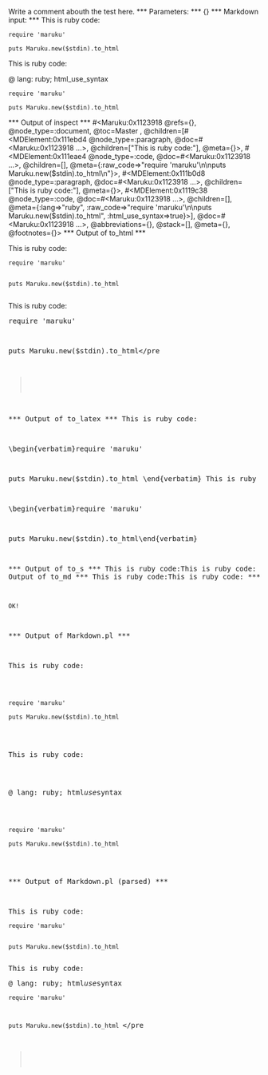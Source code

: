 Write a comment abouth the test here.
*** Parameters: ***
{}
*** Markdown input: ***
This is ruby code:

	require 'maruku'
	
	puts Maruku.new($stdin).to_html

This is ruby code:

@ lang: ruby; html_use_syntax

	require 'maruku'
	
	puts Maruku.new($stdin).to_html
*** Output of inspect ***
#<Maruku:0x1123918 @refs={}, @node_type=:document, @toc=Master
, @children=[#<MDElement:0x111ebd4 @node_type=:paragraph, @doc=#<Maruku:0x1123918 ...>, @children=["This is ruby code:"], @meta={}>, #<MDElement:0x111eae4 @node_type=:code, @doc=#<Maruku:0x1123918 ...>, @children=[], @meta={:raw_code=>"require 'maruku'\n\nputs Maruku.new($stdin).to_html\n"}>, #<MDElement:0x111b0d8 @node_type=:paragraph, @doc=#<Maruku:0x1123918 ...>, @children=["This is ruby code:"], @meta={}>, #<MDElement:0x1119c38 @node_type=:code, @doc=#<Maruku:0x1123918 ...>, @children=[], @meta={:lang=>"ruby", :raw_code=>"require 'maruku'\n\nputs Maruku.new($stdin).to_html", :html_use_syntax=>true}>], @doc=#<Maruku:0x1123918 ...>, @abbreviations={}, @stack=[], @meta={}, @footnotes={}>
*** Output of to_html ***
<p>This is ruby code:</p
    ><pre
      ><code>require &apos;maruku&apos;

puts Maruku.new($stdin).to_html
</code
    ></pre
    ><p>This is ruby code:</p
    ><pre class='ruby'
      ><span class='ident'>require</span
      > <span class='punct'>'</span
      ><span class='string'>maruku</span
      ><span class='punct'>'</span
      >

<span class='ident'>puts</span
      > <span class='constant'>Maruku</span
      ><span class='punct'>.</span
      ><span class='ident'>new</span
      ><span class='punct'>(</span
      ><span class='global'>$stdin</span
      ><span class='punct'>).</span
      ><span class='ident'>to_html</span
    ></pre
  >
*** Output of to_latex ***
This is ruby code:

\begin{verbatim}require 'maruku'

puts Maruku.new($stdin).to_html
\end{verbatim}
This is ruby code:

\begin{verbatim}require 'maruku'

puts Maruku.new($stdin).to_html\end{verbatim}

*** Output of to_s ***
This is ruby code:This is ruby code:
*** Output of to_md ***
This is ruby code:This is ruby code:
*** EOF ***



	OK!



*** Output of Markdown.pl ***
<p>This is ruby code:</p>

<pre><code>require 'maruku'

puts Maruku.new($stdin).to_html
</code></pre>

<p>This is ruby code:</p>

<p>@ lang: ruby; html<em>use</em>syntax</p>

<pre><code>require 'maruku'

puts Maruku.new($stdin).to_html
</code></pre>

*** Output of Markdown.pl (parsed) ***
<p>This is ruby code:</p
    ><pre
      ><code>require 'maruku'

puts Maruku.new($stdin).to_html
</code
    ></pre
    ><p>This is ruby code:</p
    ><p>@ lang: ruby; html<em>use</em
      >syntax</p
    ><pre
      ><code>require 'maruku'

puts Maruku.new($stdin).to_html
</code
    ></pre
  >